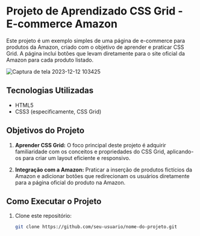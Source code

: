 # Projeto de Aprendizado CSS Grid - E-commerce Amazon

Este projeto é um exemplo simples de uma página de e-commerce para produtos da Amazon, criado com o objetivo de aprender e praticar CSS Grid. A página inclui botões que levam diretamente para o site oficial da Amazon para cada produto listado.

![Captura de tela 2023-12-12 103425](https://github.com/lucasvieiraz/Layout_responsivo/assets/138801061/326869c9-7fbf-40c2-8700-d47e47144269)

## Tecnologias Utilizadas

- HTML5
- CSS3 (especificamente, CSS Grid)

## Objetivos do Projeto

1. **Aprender CSS Grid:** O foco principal deste projeto é adquirir familiaridade com os conceitos e propriedades do CSS Grid, aplicando-os para criar um layout eficiente e responsivo.

2. **Integração com a Amazon:** Praticar a inserção de produtos fictícios da Amazon e adicionar botões que redirecionam os usuários diretamente para a página oficial do produto na Amazon.

## Como Executar o Projeto

1. Clone este repositório:

   ```bash
   git clone https://github.com/seu-usuario/nome-do-projeto.git


